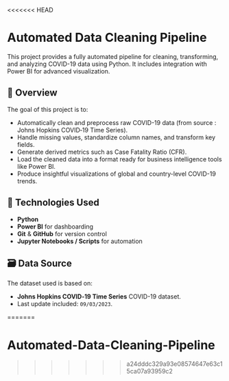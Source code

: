 <<<<<<< HEAD
# Automated Data Cleaning Pipeline

This project provides a fully automated pipeline for cleaning, transforming, and analyzing COVID-19 data using Python. It includes integration with Power BI for advanced visualization.

## 📌 Overview

The goal of this project is to:

- Automatically clean and preprocess raw COVID-19 data (from source : Johns Hopkins COVID‑19 Time Series).
- Handle missing values, standardize column names, and transform key fields.
- Generate derived metrics such as Case Fatality Ratio (CFR).
- Load the cleaned data into a format ready for business intelligence tools like Power BI.
- Produce insightful visualizations of global and country-level COVID-19 trends.

 ## 🧰 Technologies Used

- **Python**
- **Power BI** for dashboarding
- **Git** & **GitHub** for version control
- **Jupyter Notebooks / Scripts** for automation

## 🗃️ Data Source

The dataset used is based on:
- **Johns Hopkins COVID‑19 Time Series** COVID-19 dataset.
- Last update included: `09/03/2023`.

=======
# Automated-Data-Cleaning-Pipeline
>>>>>>> a24dddc329a93e08574647e63c15ca07a93959c2
